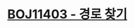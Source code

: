 # [BOJ11403 - 경로 찾기](https://www.acmicpc.net/problem/11403)
<!--tags: floyd–warshall, graph, traversal-->
